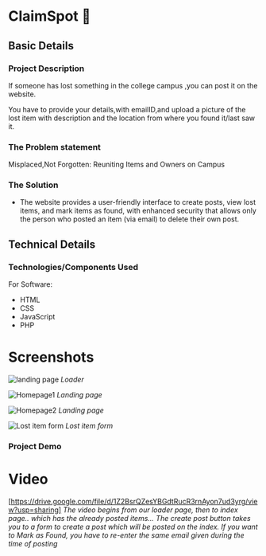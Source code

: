 # ClaimSpot 🎯


## Basic Details
### Project Description
If someone has lost something in the college campus ,you can post it on the website. 

You have to provide your details,with emailID,and upload a picture of the lost item with description and the location from where you found it/last saw it.

### The Problem statement
Misplaced,Not Forgotten: Reuniting Items and Owners on Campus

### The Solution
- The website provides a user-friendly interface to create posts, view lost items, and mark items as found, with enhanced security that allows only the person who posted an item (via email) to delete their own post.

## Technical Details
### Technologies/Components Used
For Software:
- HTML
- CSS
- JavaScript
- PHP

# Screenshots
![landing page](https://github.com/user-attachments/assets/f97ee5cb-9d12-473e-8d72-a154e7160e16)
*Loader*

![Homepage1](https://github.com/user-attachments/assets/2c09b6e7-b026-41f5-ab1e-191f66b18af2)
*Landing page*

![Homepage2](https://github.com/user-attachments/assets/e4801ee9-6d2e-4a55-8e14-36a6164da4ea)
*Landing page*

![Lost item form](https://github.com/user-attachments/assets/76f31022-28d3-453a-a19f-cb22fbe7ac3e)
*Lost item form*


### Project Demo
# Video
[https://drive.google.com/file/d/1Z2BsrQZesYBGdtRucR3rnAyon7ud3yrg/view?usp=sharing]
*The video begins from our loader page, then to index page.. which has the already posted items... The create post button takes you to a form to create a post which will be posted on the index. If you want to Mark as Found, you have to re-enter the same email given during the time of posting*

